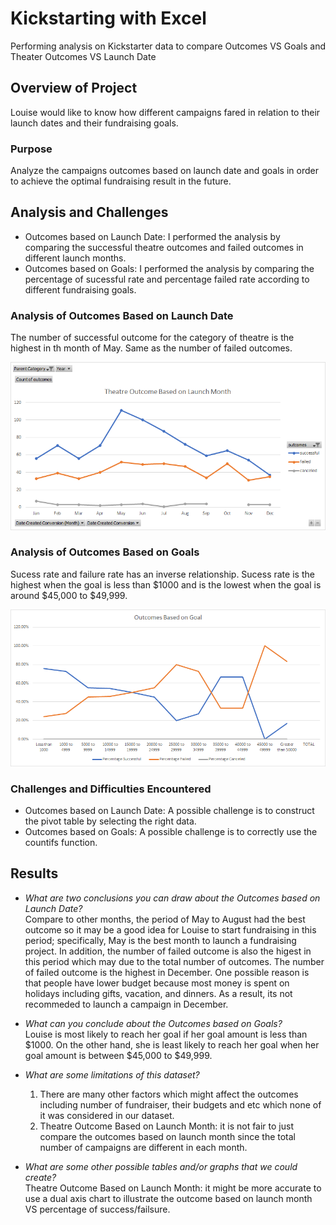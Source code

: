 # Kickstarting with Excel
Performing analysis on Kickstarter data to compare Outcomes VS Goals and Theater Outcomes VS Launch Date
## Overview of Project
Louise would like to know how different campaigns fared in relation to their launch dates and their fundraising goals.

### Purpose
Analyze the campaigns outcomes based on launch date and goals in order to achieve the optimal fundraising result in the future.

## Analysis and Challenges
- Outcomes based on Launch Date: I performed the analysis by comparing the successful theatre outcomes and failed outcomes in different launch months. 
- Outcomes based on Goals: I performed the analysis by comparing the percentage of sucessful rate and percentage failed rate according to different fundraising goals. 

### Analysis of Outcomes Based on Launch Date
The number of successful outcome for the category of theatre is the highest in th month of May. Same as the number of failed outcomes.

<img src="Theater_Outcomes_vs_Launch.png" width="600">

### Analysis of Outcomes Based on Goals
Sucess rate and failure rate has an inverse relationship. Sucess rate is the highest when the goal is less than $1000 and is the lowest when the goal is around $45,000 to $49,999.

<img src="outcomes_vs_Goals.png" width="600">

### Challenges and Difficulties Encountered
- Outcomes based on Launch Date: A possible challenge is to construct the pivot table by selecting the right data.
- Outcomes based on Goals: A possible challenge is to correctly use the countifs function.

## Results

- *What are two conclusions you can draw about the Outcomes based on Launch Date?* \
Compare to other months, the period of May to August had the best outcome so it may be a good idea for Louise to start fundraising in this period; specifically, May is the best month to launch a fundraising project. 
In addition, the number of failed outcome is also the higest in this period which may due to the total number of outcomes.
The number of failed outcome is the highest in December. One possible reason is that people have lower budget because most money is spent on holidays including gifts, vacation, and dinners. As a result, its not recommeded to launch a campaign in December.

- *What can you conclude about the Outcomes based on Goals?* \
Louise is most likely to reach her goal if her goal amount is less than $1000. On the other hand, she is least likely to reach her goal when her goal amount is between $45,000 to $49,999.

- *What are some limitations of this dataset?*  
  1. There are many other factors which might affect the outcomes including number of fundraiser, their budgets and etc which none of it was considered in our dataset.
  2. Theatre Outcome Based on Launch Month: it is not fair to just compare the outcomes based on launch month since the total number of campaigns are different in each month.
- *What are some other possible tables and/or graphs that we could create?* \
Theatre Outcome Based on Launch Month: it might be more accurate to use a dual axis chart to illustrate the outcome based on launch month VS percentage of success/failsure.
